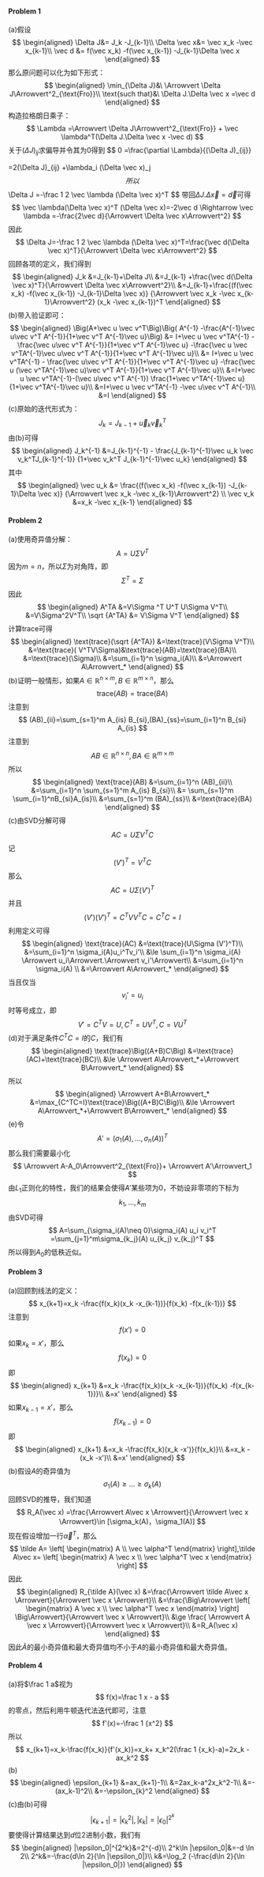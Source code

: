 #### Problem 1

(a)假设
$$
\begin{aligned}
\Delta J&= J_k -J_{k-1}\\
\Delta \vec x&= \vec x_k -\vec x_{k-1}\\
\vec d &= f(\vec x_k) -f(\vec x_{k-1})
-J_{k-1}\Delta \vec x
\end{aligned}
$$
那么原问题可以化为如下形式：
$$
\begin{aligned}
\min_{\Delta J}&\ \Arrowvert \Delta J\Arrowvert^2_{\text{Fro}}\\
\text{such that}&\ \Delta J.\Delta \vec x =\vec d
\end{aligned}
$$
构造拉格朗日乘子：
$$
\Lambda =\Arrowvert \Delta J\Arrowvert^2_{\text{Fro}} + 
\vec \lambda^T(\Delta J.\Delta \vec x -\vec d)
$$
关于$(\Delta J)_{ij}$求偏导并令其为$0$得到
$$
0 =\frac{\partial \Lambda}{(\Delta J)_{ij}}

=2(\Delta J)_{ij} +\lambda_i (\Delta \vec x)_j
$$
所以
$$
\Delta J =-\frac 1 2 \vec \lambda (\Delta \vec x)^T
$$
带回$\Delta J.\Delta \vec x =\vec d$可得
$$
\vec \lambda(\Delta \vec x)^T (\Delta \vec x)=-2\vec d \Rightarrow
\vec \lambda =-\frac{2\vec d}{\Arrowvert \Delta \vec x\Arrowvert^2}
$$
因此
$$
\Delta J=-\frac 1 2 \vec \lambda (\Delta \vec x)^T=\frac{\vec d(\Delta \vec x)^T}{\Arrowvert \Delta \vec x\Arrowvert^2}
$$
回顾各项的定义，我们得到
$$
\begin{aligned}
J_k &=J_{k-1}+\Delta J\\
&=J_{k-1} +\frac{\vec d(\Delta \vec x)^T}{\Arrowvert \Delta \vec x\Arrowvert^2}\\
&=J_{k-1}+\frac{(f(\vec x_k) -f(\vec x_{k-1})
-J_{k-1}\Delta \vec x)}
{\Arrowvert \vec x_k -\vec x_{k-1}\Arrowvert^2}
(x_k -\vec x_{k-1})^T
\end{aligned}
$$
(b)带入验证即可：
$$
\begin{aligned}
\Big(A+\vec u \vec v^T\Big)\Big( A^{-1}
-\frac{A^{-1}\vec u\vec v^T A^{-1}}{1+\vec v^T A^{-1}\vec u}\Big)
&= I+\vec u \vec v^TA^{-1} - \frac{\vec u\vec v^T A^{-1}}{1+\vec v^T A^{-1}\vec u}
-\frac{\vec u \vec v^TA^{-1}\vec u\vec v^T A^{-1}}{1+\vec v^T A^{-1}\vec u}\\
&=  I+\vec u \vec v^TA^{-1} - \frac{\vec u\vec v^T A^{-1}}{1+\vec v^T A^{-1}\vec u} 
-\frac{\vec u (\vec v^TA^{-1}\vec u)\vec v^T A^{-1}}{1+\vec v^T A^{-1}\vec u}\\
&=I+\vec u \vec v^TA^{-1}-(\vec u\vec v^T A^{-1})
\frac{1+\vec v^TA^{-1}\vec u}{1+\vec v^TA^{-1}\vec u}\\
&=I+\vec u \vec v^TA^{-1} -\vec u\vec v^T A^{-1}\\
&=I
\end{aligned}
$$
(c)原始的迭代形式为：
$$
J_k=J_{k-1}+\vec u_k \vec v_k^T
$$
由(b)可得
$$
\begin{aligned}
J_k^{-1}
&=J_{k-1}^{-1} -
\frac{J_{k-1}^{-1}\vec u_k \vec v_k^TJ_{k-1}^{-1}}
{1+\vec v_k^T J_{k-1}^{-1}\vec u_k}
\end{aligned}
$$
其中
$$
\begin{aligned}
\vec u_k &= \frac{(f(\vec x_k) -f(\vec x_{k-1})
-J_{k-1}\Delta \vec x)}
{\Arrowvert \vec x_k -\vec x_{k-1}\Arrowvert^2} \\
\vec v_k &=x_k -\vec x_{k-1}
\end{aligned}
$$



#### Problem 2

(a)使用奇异值分解：
$$
A=U\Sigma V^T
$$
因为$m=n$，所以$\Sigma$为对角阵，即
$$
\Sigma^T= \Sigma
$$
因此
$$
\begin{aligned}
A^TA
&=V\Sigma ^T U^T U\Sigma V^T\\
&=V\Sigma^2V^T\\
\sqrt {A^TA}
&= V\Sigma V^T
\end{aligned}
$$
计算trace可得
$$
\begin{aligned}
\text{trace}(\sqrt {A^TA})
&=\text{trace}(V\Sigma V^T)\\
&=\text{trace}( V^TV\Sigma)&\text{trace}(AB)=\text{trace}(BA)\\
&=\text{trace}(\Sigma)\\
&=\sum_{i=1}^n \sigma_i(A)\\
&=\Arrowvert A\Arrowvert_*
\end{aligned}
$$
(b)证明一般情形，如果$A\in \mathbb R^{n\times m},B\in \mathbb R^{m\times n}​$，那么
$$
\text{trace}(AB)=\text{trace}(BA)
$$
注意到
$$
(AB)_{ii}=\sum_{s=1}^m A_{is} B_{si},(BA)_{ss}=\sum_{i=1}^n B_{si} A_{is}
$$
注意到
$$
AB \in \mathbb R^{n\times n},BA\in \mathbb R^{m\times m}
$$
所以
$$
\begin{aligned}
\text{trace}(AB)
&=\sum_{i=1}^n (AB)_{ii}\\
&=\sum_{i=1}^n \sum_{s=1}^m A_{is} B_{si}\\
&= \sum_{s=1}^m \sum_{i=1}^nB_{si}A_{is}\\
&=\sum_{s=1}^m  (BA)_{ss}\\
&=\text{trace}(BA)
\end{aligned}
$$
(c)由SVD分解可得
$$
AC=U\Sigma V^TC
$$
记
$$
(V')^T=V^TC
$$
那么
$$
AC=U\Sigma (V')^T
$$
并且
$$
(V')(V')^T=C^TVV^TC=C^TC=I
$$
利用定义可得
$$
\begin{aligned}
\text{trace}(AC)
&=\text{trace}(U\Sigma (V')^T)\\
&=\sum_{i=1}^n \sigma_i(A)u_i^Tv_i'\\
&\le \sum_{i=1}^n \sigma_i(A) 
\Arrowvert u_i\Arrowvert.\Arrowvert v_i'\Arrowvert\\
&=\sum_{i=1}^n \sigma_i(A) \\
&=\Arrowvert A\Arrowvert_*
\end{aligned}
$$
当且仅当
$$
v_i'=u_i
$$
时等号成立，即
$$
V'=C^TV=U,C^T=UV^{T},C=VU^T
$$
(d)对于满足条件$C^TC=I$的$C$，我们有
$$
\begin{aligned}
\text{trace}\Big((A+B)C\Big)
&=\text{trace}(AC)+\text{trace}(BC)\\
&\le \Arrowvert A\Arrowvert_*+\Arrowvert B\Arrowvert_*
\end{aligned}
$$
所以
$$
\begin{aligned}
\Arrowvert A+B\Arrowvert_*
&=\max_{C^TC=I}\text{trace}\Big((A+B)C\Big)\\
&\le \Arrowvert A\Arrowvert_*+\Arrowvert B\Arrowvert_*
\end{aligned}
$$
(e)令
$$
A'=(\sigma_1(A),...,\sigma_n(A))^T
$$
那么我们需要最小化
$$
\Arrowvert A-A_0\Arrowvert^2_{\text{Fro}}+ \Arrowvert A'\Arrowvert_1
$$
由$L_1$正则化的特性，我们的结果会使得$A'$某些项为$0$，不妨设非零项的下标为
$$
k_1,...,k_m
$$
由SVD可得
$$
A=\sum_{\sigma_i(A)\neq 0}\sigma_i(A) u_i v_i^T 
=\sum_{j=1}^m\sigma_{k_j}(A) u_{k_j} v_{k_j}^T
$$
所以得到$A_0$的低秩近似。



#### Problem 3

(a)回顾割线法的定义：
$$
x_{k+1}=x_k -\frac{f(x_k)(x_k -x_{k-1})}{f(x_k) -f(x_{k-1})}
$$
注意到
$$
f(x')=0
$$
如果$x_k =x'$，那么
$$
f(x_k)=0
$$
即
$$
\begin{aligned}
x_{k+1}
&=x_k -\frac{f(x_k)(x_k -x_{k-1})}{f(x_k) -f(x_{k-1})}\\
&=x'
\end{aligned}
$$
如果$x_{k-1}=x'$，那么
$$
f(x_{k-1})=0
$$
即
$$
\begin{aligned}
x_{k+1}
&=x_k -\frac{f(x_k)(x_k -x')}{f(x_k)}\\
&=x_k -(x_k -x')\\
&=x'
\end{aligned}
$$
(b)假设$A$的奇异值为
$$
\sigma_1(A)\ge \ldots \ge \sigma_k(A)
$$
回顾SVD的推导，我们知道
$$
R_A(\vec x) =\frac{\Arrowvert A\vec x \Arrowvert}{\Arrowvert \vec x \Arrowvert}\in [\sigma_k(A)，\sigma_1(A)]
$$
现在假设增加一行$\vec \alpha^T​$，那么
$$
\tilde A=  \left[
 \begin{matrix}
A \\
\vec \alpha^T
  \end{matrix}
  \right],\tilde A\vec x=  \left[
 \begin{matrix}
A  \vec x \\
\vec \alpha^T \vec x 
  \end{matrix}
  \right]
$$
因此
$$
\begin{aligned}
R_{\tilde A}(\vec x)
&=\frac{\Arrowvert \tilde A\vec x \Arrowvert}{\Arrowvert \vec x \Arrowvert}\\
&=\frac{\Big\Arrowvert \left[
 \begin{matrix}
A  \vec x \\
\vec \alpha^T \vec x 
  \end{matrix}
  \right] \Big\Arrowvert}{\Arrowvert \vec x \Arrowvert}\\
  &\ge \frac{ 
\Arrowvert A  \vec x  \Arrowvert}{\Arrowvert \vec x \Arrowvert}\\
&=R_A(\vec x)
\end{aligned}
$$
因此$\tilde A$的最小奇异值和最大奇异值均不小于$A$的最小奇异值和最大奇异值。



#### Problem 4

(a)将$\frac 1 a$视为
$$
f(x)=\frac 1 x - a
$$
的零点，然后利用牛顿迭代法迭代即可，注意
$$
f'(x)=-\frac 1 {x^2}
$$
所以
$$
x_{k+1}=x_k-\frac{f(x_k)}{f'(x_k)}=x_k+ x_k^2(\frac 1 {x_k}-a)=2x_k -ax_k^2
$$
(b)
$$
\begin{aligned}
\epsilon_{k+1}
&=ax_{k+1}-1\\
&=2ax_k-a^2x_k^2-1\\
&=-(ax_k-1)^2\\
&=-\epsilon_{k}^2
\end{aligned}
$$
(c)由(b)可得
$$
|\epsilon_{k+1}|=|\epsilon_k^2|,
|\epsilon_{k}|=|\epsilon_0|^{2^k}
$$
要使得计算结果达到$d$位$2$进制小数，我们有
$$
\begin{aligned}
|\epsilon_0|^{2^k}&=2^{-d}\\
2^k\ln |\epsilon_0|&=-d \ln 2\\
2^k&=-\frac{d\ln 2}{\ln |\epsilon_0|}\\
k&=\log_2 (-\frac{d\ln 2}{\ln |\epsilon_0|})
\end{aligned}
$$
